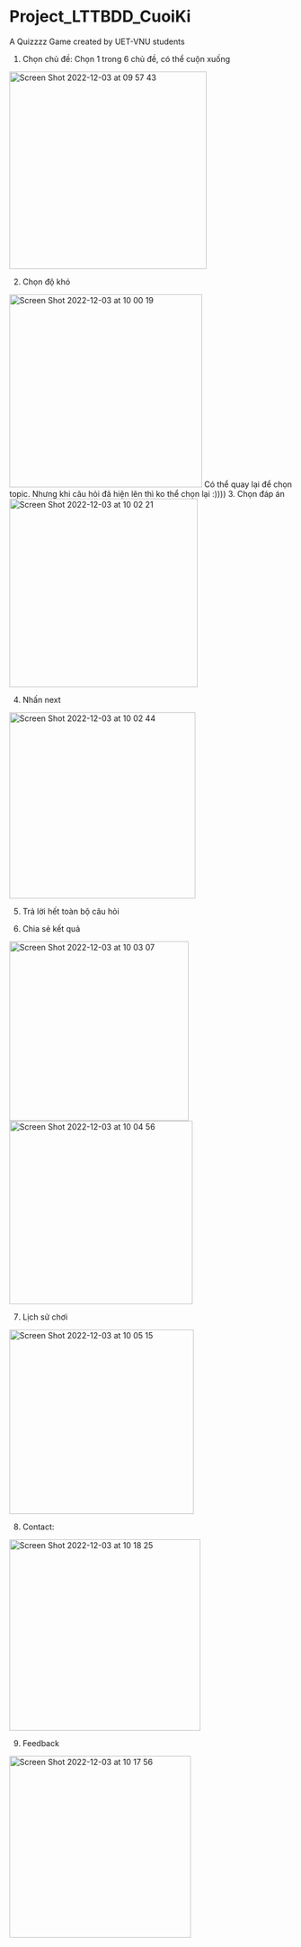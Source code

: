 # Project_LTTBDD_CuoiKi

A Quizzzz Game created by UET-VNU students

1. Chọn chủ đề: Chọn 1 trong 6 chủ đề, có thể cuộn xuống
<img width="351" alt="Screen Shot 2022-12-03 at 09 57 43" src="https://user-images.githubusercontent.com/71619694/205419215-842f97db-8a02-47c9-a6b9-6378c580de16.png">

2. Chọn độ khó
<img width="343" alt="Screen Shot 2022-12-03 at 10 00 19" src="https://user-images.githubusercontent.com/71619694/205419308-792b4d7f-2896-41f1-a1b5-192281cc3bcf.png">
Có thể quay lại để chọn topic. Nhưng khi câu hỏi đã hiện lên thì ko thể chọn lại :))))
3. Chọn đáp án
<img width="335" alt="Screen Shot 2022-12-03 at 10 02 21" src="https://user-images.githubusercontent.com/71619694/205419376-4b2a212e-2372-46e9-8f45-ff4557d39ddc.png">

4. Nhấn next
<img width="331" alt="Screen Shot 2022-12-03 at 10 02 44" src="https://user-images.githubusercontent.com/71619694/205419401-8564d8f8-a97b-49bd-9796-aed790440b72.png">

5. Trả lời hết toàn bộ câu hỏi

6. Chia sẻ kết quả
<img width="319" alt="Screen Shot 2022-12-03 at 10 03 07" src="https://user-images.githubusercontent.com/71619694/205419415-a54a8815-14db-42d8-84d2-85a0cdc10654.png">

<img width="326" alt="Screen Shot 2022-12-03 at 10 04 56" src="https://user-images.githubusercontent.com/71619694/205419464-7f1314f9-76f0-479e-b7dc-2b1ce6509f1f.png">

7. Lịch sử chơi
<img width="328" alt="Screen Shot 2022-12-03 at 10 05 15" src="https://user-images.githubusercontent.com/71619694/205419471-2245b101-764b-4152-9764-feecddacb3b6.png">

8. Contact:
<img width="340" alt="Screen Shot 2022-12-03 at 10 18 25" src="https://user-images.githubusercontent.com/71619694/205419897-2482b0a3-691f-4f0f-a37c-6ad35a46624e.png">

9. Feedback
<img width="323" alt="Screen Shot 2022-12-03 at 10 17 56" src="https://user-images.githubusercontent.com/71619694/205419882-9fe4a9c7-935c-4216-8b69-4f672f824e16.png">
